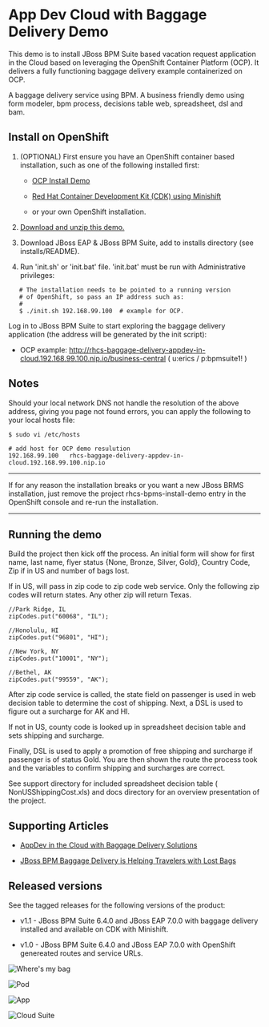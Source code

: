 App Dev Cloud with Baggage Delivery Demo
==============================================
This demo is to install JBoss BPM Suite based vacation request application in the Cloud based on leveraging the OpenShift Container Platform (OCP). It delivers a fully functioning baggage delivery example containerized on OCP.

A baggage delivery service using BPM. A business friendly demo using form modeler, bpm process, decisions table web, spreadsheet, dsl and bam.  


Install on OpenShift
--------------------
1. (OPTIONAL) First ensure you have an OpenShift container based installation, such as one of the following installed first:

    - [OCP Install Demo](https://github.com/redhatdemocentral/ocp-install-demo)

    - [Red Hat Container Development Kit (CDK) using Minishift](https://developers.redhat.com/products/cdk/overview)

    - or your own OpenShift installation.

2. [Download and unzip this demo.](https://github.com/redhatdemocentral/rhcs-baggage-delivery-demo/archive/master.zip)

3. Download JBoss EAP & JBoss BPM Suite, add to installs directory (see installs/README).

4. Run 'init.sh' or 'init.bat' file. 'init.bat' must be run with Administrative privileges:

```
   # The installation needs to be pointed to a running version
   # of OpenShift, so pass an IP address such as:
   #
   $ ./init.sh 192.168.99.100  # example for OCP.
```

Log in to JBoss BPM Suite to start exploring the baggage delivery application (the address will be generated by the init
script):

  - OCP example: http://rhcs-baggage-delivery-appdev-in-cloud.192.168.99.100.nip.io/business-central ( u:erics / p:bpmsuite1! )


Notes
-----

Should your local network DNS not handle the resolution of the above address, giving you page not found errors, you can apply the
following to your local hosts file:

```
$ sudo vi /etc/hosts

# add host for OCP demo resulution
192.168.99.100   rhcs-baggage-delivery-appdev-in-cloud.192.168.99.100.nip.io 
```

-----

If for any reason the installation breaks or you want a new JBoss BRMS installation, just remove the project rhcs-bpms-install-demo
entry in the OpenShift console and re-run the installation.

-----


Running the demo
----------------
Build the project then kick off the process. An initial form will show for first name, last name, 
flyer status {None, Bronze, Silver, Gold}, Country Code, Zip if in US and number of bags lost.  

If in US, will pass in zip code to zip code web service. Only the following zip codes will return 
states. Any other zip will return Texas.

    //Park Ridge, IL
    zipCodes.put("60068", "IL");
		
    //Honolulu, HI
    zipCodes.put("96801", "HI");
		
    //New York, NY
    zipCodes.put("10001", "NY");
		
    //Bethel, AK
    zipCodes.put("99559", "AK");

After zip code service is called, the state field on passenger is used in web decision table to 
determine the cost of shipping.  Next, a DSL is used to figure out a surcharge for AK and HI.  

If not in US, county code is looked up in spreadsheet decision table and sets shipping and surcharge.

Finally, DSL is used to apply a promotion of free shipping and surcharge if passenger is of status Gold. 
You are then shown the route the process took and the variables to confirm shipping and surcharges are correct.

See support directory for included spreadsheet decision table ( NonUSShippingCost.xls) and docs directory for 
an overview presentation of the project.


Supporting Articles
-------------------
- [AppDev in the Cloud with Baggage Delivery Solutions](http://www.schabell.org/2017/11/appdev-in-cloud-with-baggage-delivery-solutions.html)

- [JBoss BPM Baggage Delivery is Helping Travelers with Lost Bags](http://www.schabell.org/2015/03/jboss-bpmsuite-helping-travelers-with-lost-bags.html)


Released versions
-----------------
See the tagged releases for the following versions of the product:

- v1.1 - JBoss BPM Suite 6.4.0 and JBoss EAP 7.0.0 with baggage delivery installed and available on CDK with Minishift.

- v1.0 - JBoss BPM Suite 6.4.0 and JBoss EAP 7.0.0 with OpenShift genereated routes and service URLs.

![Where's my bag](https://github.com/redhatdemocentral/rhcs-baggage-delivery-demo/blob/master/docs/demo-images/where-is-my-bag.jpg?raw=true)

![Pod](https://github.com/redhatdemocentral/rhcs-baggage-delivery-demo/blob/master/docs/demo-images/ocp-baggage-pod.png?raw=true)

![App](https://github.com/redhatdemocentral/rhcs-baggage-delivery-demo/blob/master/docs/demo-images/ocp-baggage-app.png?raw=true)

![Cloud Suite](https://github.com/redhatdemocentral/rhcs-baggage-delivery-demo/blob/master/docs/demo-images/rhcs-arch.png?raw=true)

